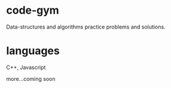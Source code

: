 # code-gym
Data-structures and algorithms practice problems and solutions.

# languages 
C++, Javascript

more...coming soon
